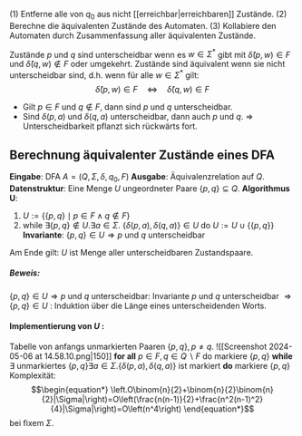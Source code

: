 (1) Entferne alle von $q_0$ aus nicht [[erreichbar|erreichbaren]] Zustände.
(2) Berechne die äquivalenten Zustände des Automaten.
(3) Kollabiere den Automaten durch Zusammenfassung aller äquivalenten Zustände.

Zustände $p$ und $q$ sind unterscheidbar wenn es $w \in \Sigma^*$ gibt mit $\hat{\delta}(p, w) \in F$ und $\hat{\delta}(q, w) \notin F$ oder umgekehrt.
Zustände sind äquivalent wenn sie nicht unterscheidbar sind, d.h. wenn für alle $w \in \Sigma^*$ gilt:
$$\begin{equation*}
\hat{\delta}(p, w) \in F \quad \Leftrightarrow \quad \hat{\delta}(q, w) \in F
\end{equation*}$$
- Gilt $p \in F$ und $q \notin F$, dann sind $p$ und $q$ unterscheidbar.
- Sind $\delta(p, a)$ und $\delta(q, a)$ unterscheidbar, dann auch $p$ und $q$. $\Rightarrow$ Unterscheidbarkeit pflanzt sich rückwärts fort.

## Berechnung äquivalenter Zustände eines DFA
**Eingabe**: DFA $A=\left(Q, \Sigma, \delta, q_0, F\right)$
**Ausgabe**: Äquivalenzrelation auf $Q$.
**Datenstruktur**: Eine Menge $U$ ungeordneter Paare $\{p, q\} \subseteq Q$.
**Algorithmus U**:
1. $U:=\{\{p, q\} \mid p \in F \wedge q \notin F\}$
2. while $\exists\{p, q\} \notin U . \exists a \in \Sigma$. $\{\delta(p, a), \delta(q, a)\} \in U$ do $U:=U \cup\{\{p, q\}\}$
**Invariante**: $\{p, q\} \in U \Longrightarrow p$ und $q$ unterscheidbar

Am Ende gilt: $U$ ist Menge aller unterscheidbaren Zustandspaare.

##### Beweis:
$\{p, q\} \in U \Longrightarrow p$ und $q$ unterscheidbar:
Invariante $p$ und $q$ unterscheidbar $\Longrightarrow\{p, q\} \in U$ :
Induktion über die Länge eines unterscheidenden Worts.


#### Implementierung von $U$ :
Tabelle von anfangs unmarkierten Paaren $\{p, q\}, p \neq q$.
![[Screenshot 2024-05-06 at 14.58.10.png|150]]
**for all** $p \in F, q \in Q \backslash F$ do markiere $\{p, q\}$ 
**while** $\exists$ unmarkiertes $\{p, q\} \exists a \in \Sigma .\{\delta(p, a), \delta(q, a)\}$ ist markiert 
**do** markiere $\{p, q\}$
Komplexität:
$$\begin{equation*}
\left.O\binom{n}{2}+\binom{n}{2}\binom{n}{2}|\Sigma|\right)=O\left(\frac{n(n-1)}{2}+\frac{n^2(n-1)^2}{4}|\Sigma|\right)=O\left(n^4\right)
\end{equation*}$$
bei fixem $\Sigma$.


